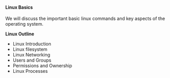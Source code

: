 #### Linux Basics

We will discuss the important basic linux commands and key aspects of the operating system. 

**Linux Outline**
- Linux Introduction
- Linux filesystem
- Linux Networking
- Users and Groups
- Permissions and Ownership
- Linux Processes